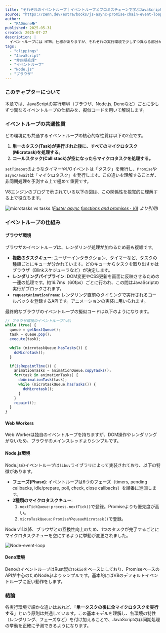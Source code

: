 ```yaml
---
title: "それぞれのイベントループ｜イベントループとプロミスチェーンで学ぶJavaScriptの非同期処理"
source: "https://zenn.dev/estra/books/js-async-promise-chain-event-loop/viewer/c-epasync-what-event-loop"
author:
  - "PADAone🐕"
published: 2025-05-31
created: 2025-07-27
description: |
  イベントループには HTML 仕様がありますが、それぞれの実行環境で少しずつ異なる部分があります。このチャプターでは各実行環境においてイベントループがどのようになっているか、擬似コードを使って理解していきます。
tags:
  - "clippings"
  - "JavaScript"
  - "非同期処理"
  - "イベントループ"
  - "Node.js"
  - "ブラウザ"
---
```

### このチャプターについて

本章では、JavaScriptの実行環境（ブラウザ、Node.js, Denoなど）ごとに少しずつ異なるイベントループの仕組みを、擬似コードを用いて解説します。

### イベントループの共通性質

どの環境にも共通するイベントループの核心的な性質は以下の2点です。

1. **単一のタスク(Task)が実行された後に、すべてのマイクロタスク(Microtask)を処理する。**
2. **コールスタック(Call stack)が空になったらマイクロタスクを処理する。**

`setTimeout`のようなタイマーやI/Oイベントは「タスク」を発行し、`Promise`や`async/await`は「マイクロタスク」を発行します。この違いを理解することが、非同期処理を予測する上で極めて重要です。

V8エンジンのブログで示されている以下の図は、この関係性を視覚的に理解する上で役立ちます。

![microtasks vs tasks](https://res.cloudinary.com/zenn/image/fetch/s--3bpJW2il--/c_limit%2Cf_auto%2Cfl_progressive%2Cq_auto%2Cw_1200/https://storage.googleapis.com/zenn-user-upload/deployed-images/77ea3987c0018413c848dd19.png%3Fsha%3Dcfdb21585df283bba7cf34f8f7303b36569d7acb)
*([Faster async functions and promises · V8](https://v8.dev/blog/fast-async#tasks-vs.-microtasks) より引用)*

### イベントループの仕組み

#### ブラウザ環境

ブラウザのイベントループは、レンダリング処理が加わるため最も複雑です。

* **複数のタスクキュー**: ユーザーインタラクション、タイマーなど、タスクの種類ごとにキューが分かれています。どのキューからタスクを取り出すかはブラウザ（Blinkスケジューラなど）が決定します。
* **レンダリングパイプライン**: DOM変更やCSS更新を画面に反映させるための一連の処理です。約16.7ms（60fps）ごとに行われ、この間はJavaScriptの実行がブロックされます。
* **`requestAnimationFrame`**: レンダリング直前のタイミングで実行されるコールバックを登録するAPIです。アニメーションの実装に用いられます。

最終的なブラウザのイベントループの擬似コードは以下のようになります。

```js
// ブラウザ環境のイベントループ(v6)
while (true) {
  queue = getNextQueue();
  task = queue.pop();
  execute(task);

  while (microtaskQueue.hasTasks()) {
    doMicrotask();
  }

  if(isRepaintTime()) {
    animationTasks = animationQueue.copyTasks();
    for(task in animationTasks) {
      doAnimationTask(task);
      while (microtaskQueue.hasTasks()) {
        doMicrotask();
      }
    }
    repaint();
  }
}
```

#### Web Workers

Web Workerは独自のイベントループを持ちますが、DOM操作やレンダリングがないため、ブラウザのメインスレッドよりシンプルです。

#### Node.js環境

Node.jsのイベントループは`libuv`ライブラリによって実装されており、以下の特徴があります。

* **フェーズ(Phase)**: イベントループは6つのフェーズ（timers, pending callbacks, idle/prepare, poll, check, close callbacks）を順番に巡回します。
* **2種類のマイクロタスクキュー**:
    1. `nextTickQueue`: `process.nextTick()`で登録。Promiseよりも優先度が高い。
    2. `microTaskQueue`: `Promise`や`queueMicrotask()`で登録。

Node v11以降、ブラウザとの互換性向上のため、1つのタスクが完了するごとにマイクロタスクキューを空にするように挙動が変更されました。

![Node-event-loop](https://res.cloudinary.com/zenn/image/fetch/s--_Na2nCRk--/c_limit%2Cf_auto%2Cfl_progressive%2Cq_auto%2Cw_1200/https://storage.googleapis.com/zenn-user-upload/deployed-images/b461cb134e88f3b5ee3ad340.jpg%3Fsha%3Dd4295c303b2e471cfdd9f354c145a702f08dffc7)

#### Deno環境

DenoのイベントループはRust製の`Tokio`をベースにしており、PromiseベースのAPIが中心のためNode.jsよりシンプルです。基本的にはV8のデフォルトイベントループに近い動作をします。

### 結論

各実行環境で細かな違いはあれど、「**単一タスクの後に全マイクロタスクを実行する**」という原則は共通しています。この基本モデルを理解し、各環境の特性（レンダリング、フェーズなど）を付け加えることで、JavaScriptの非同期処理の挙動を正確に予測できるようになります。
